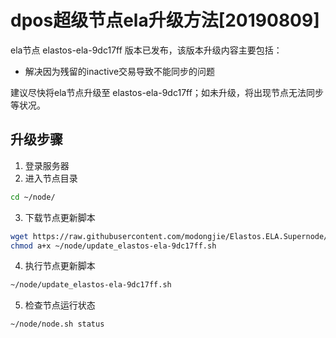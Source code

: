 # dpos超级节点ela升级方法[20190809]

ela节点 elastos-ela-9dc17ff 版本已发布，该版本升级内容主要包括：
- 解决因为残留的inactive交易导致不能同步的问题

建议尽快将ela节点升级至 elastos-ela-9dc17ff；如未升级，将出现节点无法同步等状况。

## 升级步骤

1. 登录服务器
2. 进入节点目录

```bash
cd ~/node/
```

3. 下载节点更新脚本

```bash
wget https://raw.githubusercontent.com/modongjie/Elastos.ELA.Supernode/master/build/update_elastos-ela-9dc17ff.sh;
chmod a+x ~/node/update_elastos-ela-9dc17ff.sh
```

4. 执行节点更新脚本

```bash
~/node/update_elastos-ela-9dc17ff.sh
```

5. 检查节点运行状态

```bash
~/node/node.sh status
```